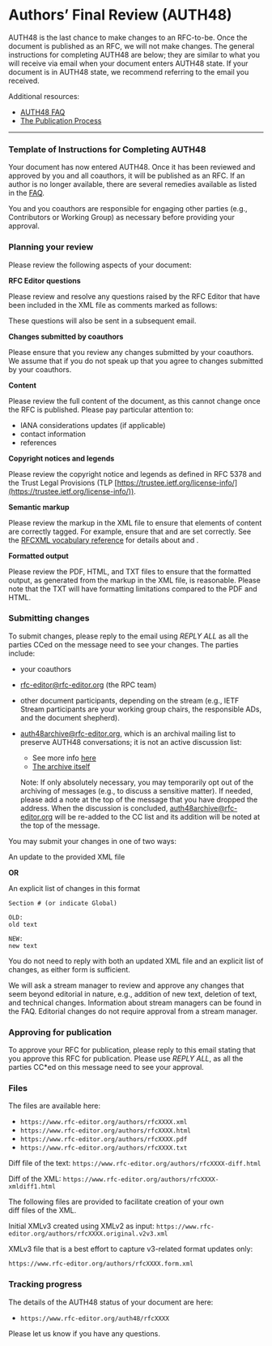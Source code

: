 # Authors&#8217; Final Review (AUTH48)

AUTH48 is the last chance to make changes to an RFC-to-be. Once the document is published as an RFC, we will not make changes. The general instructions for completing AUTH48 are below; they are similar to what you will receive via email when your document enters AUTH48 state. If your document is in AUTH48 state, we recommend referring to the email you received.

Additional resources:

- [AUTH48 FAQ](/faq/#auth48)
- [The Publication Process](/pubprocess/)

---

### Template of Instructions for Completing AUTH48

Your document has now entered AUTH48. Once it has been reviewed and approved by you and all coauthors, it will be published as an RFC. If an author is no longer available, there are several remedies available as listed in the [FAQ](/faq/#missingauthor).

You and you coauthors are responsible for engaging other parties (e.g., Contributors or Working Group) as necessary before providing your approval.

### Planning your review

Please review the following aspects of your document:

**RFC Editor questions**

Please review and resolve any questions raised by the RFC Editor that have been included in the XML file as comments marked as follows:

These questions will also be sent in a subsequent email.

**Changes submitted by coauthors**

Please ensure that you review any changes submitted by your coauthors. We assume that if you do not speak up that you agree to changes submitted by your coauthors.

**Content**

Please review the full content of the document, as this cannot change once the RFC is published. Please pay particular attention to:

- IANA considerations updates (if applicable)
- contact information
- references

**Copyright notices and legends**

Please review the copyright notice and legends as defined in RFC 5378 and the Trust Legal Provisions (TLP [https://trustee.ietf.org/license-info/](https://trustee.ietf.org/license-info/)).

**Semantic markup**

Please review the markup in the XML file to ensure that elements of content are correctly tagged. For example, ensure that <sourcecode> and <artwork> are set correctly. See the [RFCXML vocabulary reference](https://authors.ietf.org/rfcxml-vocabulary) for details about [<sourcecode>](https://authors.ietf.org/rfcxml-vocabulary#sourcecode) and [<artwork>](https://authors.ietf.org/rfcxml-vocabulary#artwork).

**Formatted output**

Please review the PDF, HTML, and TXT files to ensure that the formatted output, as generated from the markup in the XML file, is reasonable. Please note that the TXT will have formatting limitations compared to the PDF and HTML.

### Submitting changes

To submit changes, please reply to the email using _REPLY ALL_ as all the parties CCed on the message need to see your changes. The parties include:

- your coauthors
- [rfc-editor@rfc-editor.org](mailto:rfc-editor@rfc-editor.org) (the RPC team)
- other document participants, depending on the stream (e.g., IETF Stream participants are your working group chairs, the responsible ADs, and the document shepherd).
- auth48archive@rfc-editor.org, which is an archival mailing list to preserve AUTH48 conversations; it is not an active discussion list:

  - See more info [here](https://mailarchive.ietf.org/arch/msg/ietf-announce/yb6lpIGh-4Q9l2USxIAe6P8O4Zc)
  - [The archive itself](https://mailarchive.ietf.org/arch/browse/auth48archive/)

  Note: If only absolutely necessary, you may temporarily opt out of the archiving of messages (e.g., to discuss a sensitive matter). If needed, please add a note at the top of the message that you have dropped the address. When the discussion is concluded, auth48archive@rfc-editor.org will be re-added to the CC list and its addition will be noted at the top of the message.

You may submit your changes in one of two ways:

An update to the provided XML file

**OR**

An explicit list of changes in this format

```
Section # (or indicate Global)

OLD:
old text

NEW:
new text
```

You do not need to reply with both an updated XML file and an explicit list of changes, as either form is sufficient.

We will ask a stream manager to review and approve any changes that seem beyond editorial in nature, e.g., addition of new text, deletion of text, and technical changes. Information about stream managers can be found in the FAQ. Editorial changes do not require approval from a stream manager.

### Approving for publication

To approve your RFC for publication, please reply to this email stating that you approve this RFC for publication. Please use _REPLY ALL_, as all the parties CC\*ed on this message need to see your approval.

### Files

The files are available here:

- `https://www.rfc-editor.org/authors/rfcXXXX.xml`
- `https://www.rfc-editor.org/authors/rfcXXXX.html`
- `https://www.rfc-editor.org/authors/rfcXXXX.pdf`
- `https://www.rfc-editor.org/authors/rfcXXXX.txt`

Diff file of the text: `https://www.rfc-editor.org/authors/rfcXXXX-diff.html`

Diff of the XML: `https://www.rfc-editor.org/authors/rfcXXXX-xmldiff1.html`

The following files are provided to facilitate creation of your own  
diff files of the XML.

Initial XMLv3 created using XMLv2 as input: `https://www.rfc-editor.org/authors/rfcXXXX.original.v2v3.xml`

XMLv3 file that is a best effort to capture v3-related format updates only:

`https://www.rfc-editor.org/authors/rfcXXXX.form.xml`

### Tracking progress

The details of the AUTH48 status of your document are here:

- `https://www.rfc-editor.org/auth48/rfcXXXX`

Please let us know if you have any questions.
